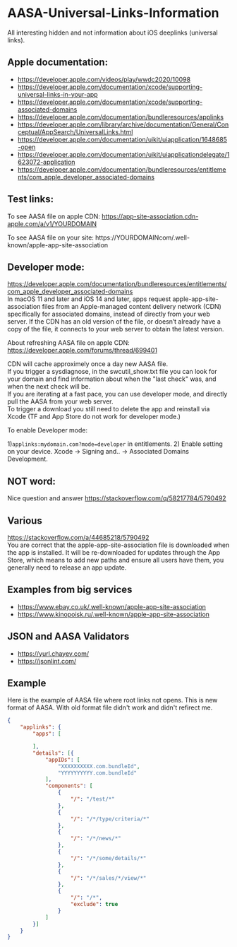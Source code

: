 # AASA-Universal-Links-Information
All interesting hidden and not information about iOS deeplinks (universal links).

## Apple documentation:

- https://developer.apple.com/videos/play/wwdc2020/10098
- https://developer.apple.com/documentation/xcode/supporting-universal-links-in-your-app
- https://developer.apple.com/documentation/xcode/supporting-associated-domains
- https://developer.apple.com/documentation/bundleresources/applinks
- https://developer.apple.com/library/archive/documentation/General/Conceptual/AppSearch/UniversalLinks.html
- https://developer.apple.com/documentation/uikit/uiapplication/1648685-open
- https://developer.apple.com/documentation/uikit/uiapplicationdelegate/1623072-application
- https://developer.apple.com/documentation/bundleresources/entitlements/com_apple_developer_associated-domains

## Test links:

To see AASA file on apple CDN:
https://app-site-association.cdn-apple.com/a/v1/YOURDOMAIN

To see AASA file on your site:
https://YOURDOMAINcom/.well-known/apple-app-site-association

## Developer mode:

https://developer.apple.com/documentation/bundleresources/entitlements/com_apple_developer_associated-domains  
In macOS 11 and later and iOS 14 and later, apps request apple-app-site-association files from an Apple-managed content delivery network (CDN) specifically for associated domains, instead of directly from your web server. If the CDN has an old version of the file, or doesn’t already have a copy of the file, it connects to your web server to obtain the latest version.

About refreshing AASA file on apple CDN:
https://developer.apple.com/forums/thread/699401

CDN will cache approximely once a day new AASA file.   
If you trigger a sysdiagnose, in the swcutil_show.txt file you can look for your domain and find information about when the "last check" was, and when the next check will be.  
If you are iterating at a fast pace, you can use developer mode, and directly pull the AASA from your web server.  
To trigger a download you still need to delete the app and reinstall via Xcode (TF and App Store do not work for developer mode.)  

To enable Developer mode:

1)`applinks:mydomain.com?mode=developer` in entitlements. 
2) Enable setting on your device. Xcode -> Signing and.. -> Associated Domains Development.

## NOT word:

Nice question and answer https://stackoverflow.com/q/58217784/5790492

## Various

https://stackoverflow.com/a/44685218/5790492  
You are correct that the apple-app-site-association file is downloaded when the app is installed. It will be re-downloaded for updates through the App Store, which means to add new paths and ensure all users have them, you generally need to release an app update.

## Examples from big services

- https://www.ebay.co.uk/.well-known/apple-app-site-association
- https://www.kinopoisk.ru/.well-known/apple-app-site-association

## JSON and AASA Validators

- https://yurl.chayev.com/
- https://jsonlint.com/

## Example

Here is the example of AASA file where root links not opens. This is new format of AASA. With old format file didn't work and didn't refirect me.

```json
{
    "applinks": {
        "apps": [

        ],
        "details": [{
            "appIDs": [
                "XXXXXXXXXX.com.bundleId",
                "YYYYYYYYYY.com.bundleId"
            ],
            "components": [
                {
                    "/": "/test/*"
                },
                {
                    "/": "/*/type/criteria/*"
                },
                {
                    "/": "/*/news/*"
                },
                {
                    "/": "/*/some/details/*"
                },
                {
                    "/": "/*/sales/*/view/*"
                },
                {
                    "/": "/*",
                    "exclude": true
                }
            ]
        }]
    }
}
```

